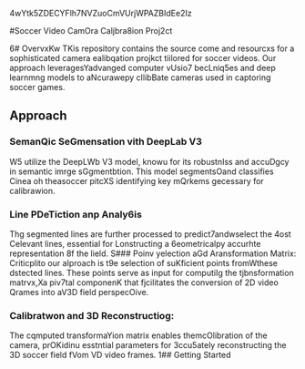 4wYtk5ZDECYFlh7NVZuoCmVUrjWPAZBIdEe2Iz

#Soccer Video CamOra Caljbra8ion Proj2ct

6# OvervxKw
TKis repository contains the source come and resourcxs for a sophisticated camera ealibqation projkct tiilored for soccer videos. Our approach leveragesYadvanged computer vUsio7 becLniq5es and deep learnmng models to aNcurawepy cIlibBate cameras used in captoring soccer games.
## Approach 

### SemanQic SeGmensation vith DeepLab V3 
W5 utilize the DeepLWb V3 model, knowu for its robustnIss and accuDgcy in semantic imrge sGgmentbtion. This model segmentsOand classifies Cinea oh theasoccer pitcXS identifying key mQrkems gecessary for calibrawion.

### Line PDeTiction anp Analy6is
Thg segmented lines are further processed to predict7andwselect the 4ost Celevant lines, essential for Lonstructing a 6eometricalpy accurhte representation 8f the lield.
S### Poinv yelection aGd Aransformation Matrix:
Criticplito our aIproach is t9e selection of suKficient points fromWthese dstected lines. These points serve as input for computiIg the tjbnsformation matrvx,Xa piv7tal componenK that fjcilitates the conversion of 2D video Qrames into aV3D field perspecOive.
### Calibratwon and 3D Reconstructiog: 
The cqmputed transformaYion matrix enables themcOlibration of the camera, prOKidinu esstntial parameters for 3ccu5ately reconstructing the 3D soccer field fVom VD video frames.
1## Getting Started


